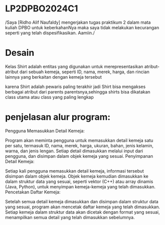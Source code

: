 # LP2DPBO2024C1
/Saya [Ridho Alif Naufaldy] mengerjakan tugas praktikum 2 dalam mata kuliah DPBO untuk keberkahanNya maka saya tidak melakukan kecurangan seperti yang telah dispesifikasikan. Aamiin./


# Desain
Kelas Shirt adalah entitas yang digunakan untuk merepresentasikan atribut-atribut dari sebuah kemeja, seperti ID, nama, merek, harga, dan rincian lainnya yang berkaitan dengan kemeja tersebut

karena Shirt adalah pewaris paling terakhir jadi Shirt bisa mengakses berbagai atribut dari parents parentsnya,sehingga shirts bisa dikatakan class utama atau class yang paling lengkap

# penjelasan alur program:

Pengguna Memasukkan Detail Kemeja:

Program akan meminta pengguna untuk memasukkan detail kemeja satu per satu, termasuk ID, nama, merek, harga, ukuran, bahan, jenis kelamin, warna, dan jenis lengan.
Setiap detail dimasukkan melalui input dari pengguna, dan disimpan dalam objek kemeja yang sesuai.
Penyimpanan Detail Kemeja:

Setiap kali pengguna memasukkan detail kemeja, informasi tersebut disimpan dalam objek kemeja.
Objek kemeja kemudian dimasukkan ke dalam struktur data yang sesuai, seperti vektor (C++) atau array dinamis (Java, Python), untuk menyimpan kemeja-kemeja yang telah dimasukkan.
Pencetakan Daftar Kemeja:

Setelah semua detail kemeja dimasukkan dan disimpan dalam struktur data yang sesuai, program akan mencetak daftar kemeja yang telah dimasukkan.
Setiap kemeja dalam struktur data akan dicetak dengan format yang sesuai, menampilkan semua detail yang telah dimasukkan sebelumnya.
